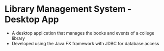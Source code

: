 # Library Management System - Desktop App
 - A desktop application that manages the books and events of a college library
 - Developed using the Java FX framework with JDBC for database access

